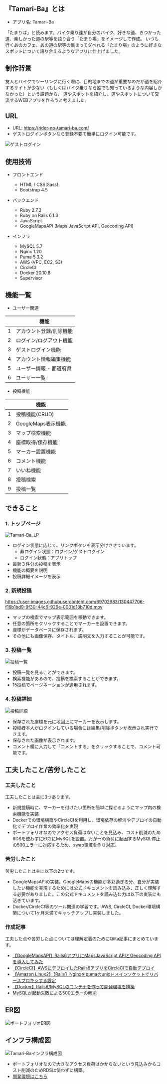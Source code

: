 ## 『Tamari-Ba』とは
- アプリ名: Tamari-Ba 

「たまりば」と読みます。バイク乗り達が自分のバイク、好きな道、きつかった道、楽しかった道の駅等を語り合う「たまり場」をイメージして作成。
いつも行くあのカフェ、あの道の駅等の集まってダベれる「たまり場」のように好きなスポットについて語り合えるようなアプリに仕上げました。

## 制作背景
友人とバイクでツーリングに行く際に、目的地までの道が重要なのだが道を紹介するサイトが少ない（もしくはバイク乗りなら誰でも知っているような内容しかなかった）という課題から、
道やスポットを紹介し、道やスポットについて交流するWEBアプリを作ろうと考えました。

## URL
- URL: https://rider-no-tamari-ba.com/
- ゲストログインボタンなら登録不要で簡単にログイン可能です。

![ゲストログイン](https://user-images.githubusercontent.com/69702983/130439157-051937c9-efc2-49b5-b941-7c73497365d0.png)

## 使用技術
- フロントエンド
  - HTML / CSS(Sass) 
  - Bootstrap 4.5

- バックエンド
  - Ruby 2.7.2
  - Ruby on Rails 6.1.3
  - JavaScript
  - GoogleMapsAPI (Maps JavaScript API, Geocoding API)

- インフラ
  - MySQL 5.7
  - Nginx 1.20
  - Puma 5.3.2
  - AWS (VPC, EC2, S3)
  - CircleCI
  - Docker 20.10.8
  - Supervisor

## 機能一覧

- ユーザー関連

||機能|
|---|---|
|1|アカウント登録/削除機能|
|2|ログイン/ログアウト機能|
|3|ゲストログイン機能|
|4|アカウント情報編集機能|
|5|ユーザー情報 - 都道府県|
|6|ユーザー一覧|

- 投稿機能

||機能|
|---|---|
|1|投稿機能(CRUD)|
|2|GoogleMaps表示機能|
|3|マップ検索機能|
|4|座標取得/保存機能|
|5|マーカー設置機能|
|6|コメント機能|
|7|いいね機能|
|8|投稿検索|
|9|投稿一覧|

## できること
### 1. トップページ
![Tamari-Ba_LP](https://user-images.githubusercontent.com/69702983/132228489-62400422-b09d-41ad-9e99-76674f8c439a.png)

- ログイン状態に応じて、リンクボタンを表示分けさせています。
  - 非ログイン状態：ログイン/ゲストログイン
  - ログイン状態：アプリトップ
- 最新３件分の投稿を表示
- 機能の概要を説明
- 投稿詳細イメージを表示

### 2. 新規投稿
https://user-images.githubusercontent.com/69702983/130447706-f16b1bd9-9f30-44c6-926e-0031d18b710d.mov

- マップの検索でマップ表示範囲を移動できます。
- 任意の箇所をクリックすることでマーカーを設置できます。
- 座標がデータベースに保存されます。
- その他にも画像保存、タイトル、説明文を入力することが可能です。

### 3. 投稿一覧
![投稿一覧](https://user-images.githubusercontent.com/69702983/132227891-ad2e759e-3886-4070-b690-278dc40d4c1c.png)

- 投稿一覧を見ることができます。
- 検索機能があるので、投稿を検索することができます。
- 15投稿でページネーションが適用されます。

### 4. 投稿詳細
![投稿詳細](https://user-images.githubusercontent.com/69702983/132227905-ffa6ec0f-22bc-43ae-9d0e-5d0f43424597.png)

- 保存された座標を元に地図上にマーカーを表示します。
- 投稿者本人がログインしている場合には編集/削除ボタンが表示され実行できます。
- 保存された画像が表示されます。
- コメント欄に入力して「コメントする」をクリックすることで、コメント可能です。


## 工夫したこと/苦労したこと
### 工夫したこと
工夫したことは主に3つあります。
- 新規投稿時に、マーカーを付けたい箇所を簡単に探せるようにマップ内の検索機能を実装
- Dockerでの環境構築やCircleCIを利用し、環境依存の解消やデプロイの自動化でデプロイ作業の効率化を実現
- ポートフォリオなのでアクセス負荷はないことを見込み、コスト削減のためRDSを使わずにEC2にMySQLを設置。万が一の負荷に起因するMySQL停止の500エラーに対応するため、swap領域を作り対応。

### 苦労したこと
苦労したことは主に以下の2つです。
- GoogleMapsAPIの実装。GoogleMapsの機能が多彩過ぎる分、自分が実装したい機能を実現するためには公式ドキュメントを読み込み、正しく理解する必要がありました。この公式ドキュメントを読み込む力は以下の実装にも活きています。
- Docker/CircleCI等のツール関連の学習です。AWS, CircleCI, Docker環境構築について1ヶ月未満でキャッチアップし実装しました。

### 作成記事
工夫した点や苦労した点については理解定着のためにQiita記事にまとめています。
- [【GoogleMapsAPI】Rails6アプリにMapsJavaScript APIとGeocoding APIを導入してみた](https://qiita.com/vit_udon_husqy/items/417cc10fd5c264546620)
- [【CircleCI】AWSにデプロイしたRails6アプリをCircleCIで自動デプロイ](https://qiita.com/vit_udon_husqy/items/46b48a4cd825a8e056cd)
- [【Amazon Linux2】【Rails】Nginxをpumaのunixドメインソケットでリバースプロキシする設定](https://qiita.com/vit_udon_husqy/items/8b488fd552a3a7a1ac64)
- [【Docker】Rails6/MySQLのコンテナを作って開発環境を構築](https://qiita.com/vit_udon_husqy/items/d5e97119fbe69607a5b8)
- [MySQLが起動失敗による500エラーの解消](https://qiita.com/vit_udon_husqy/items/7d8c81a539c8bcdfe9fc)

## ER図
![ポートフォリオER図](https://user-images.githubusercontent.com/69702983/130440332-86dde1df-99c4-4bcb-8550-358d5d629be6.png)

## インフラ構成図
![Tamari-Baインフラ構成図](https://user-images.githubusercontent.com/69702983/130326908-f732f5a6-2ed4-401f-b0f2-d1e63cc63347.png)

- ポートフォリオなので大きなアクセス負荷はかからないという見込みからコスト削減のためRDSは使わずに構築。
- [開発環境はこちら](https://github.com/Hiroto-Iizuka/Tamari-Ba/tree/master/docker/dev)